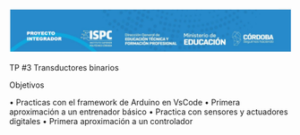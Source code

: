 ![alt text](./rsc/PI.png)

TP #3 Transductores binarios

Objetivos

• Practicas con el framework de Arduino en VsCode
• Primera aproximación a un entrenador básico
• Practica con sensores y actuadores digitales
• Primera aproximación a un controlador
